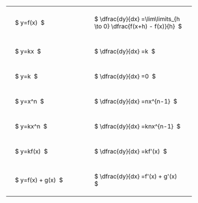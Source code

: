 ---
---

#  
<br>
<style type="text/css">
#T_3f573 th.col_heading {
  text-align: left;
  font-size: 1em;
}
#T_3f573 td {
  text-align: left;
  font-size: 1em;
  padding: 1.5em;
}
#T_3f573_row0_col0, #T_3f573_row1_col0, #T_3f573_row2_col0, #T_3f573_row3_col0, #T_3f573_row4_col0, #T_3f573_row5_col0, #T_3f573_row6_col0 {
  width: 300px;
  white-space: pre-wrap;
}
#T_3f573_row0_col1, #T_3f573_row1_col1, #T_3f573_row2_col1, #T_3f573_row3_col1, #T_3f573_row4_col1, #T_3f573_row5_col1, #T_3f573_row6_col1 {
  width: 400px;
  white-space: pre-wrap;
}
</style>
<table id="T_3f573">
  <thead>
  </thead>
  <tbody>
    <tr>
      <td id="T_3f573_row0_col0" class="data row0 col0" >$ y=f(x)  $</td>
      <td id="T_3f573_row0_col1" class="data row0 col1" >$ \dfrac{dy}{dx} =\lim\limits_{h \to 0} \dfrac{f(x+h) - f(x)}{h}  $</td>
    </tr>
    <tr>
      <td id="T_3f573_row1_col0" class="data row1 col0" >$ y=kx  $</td>
      <td id="T_3f573_row1_col1" class="data row1 col1" >$ \dfrac{dy}{dx} =k  $</td>
    </tr>
    <tr>
      <td id="T_3f573_row2_col0" class="data row2 col0" >$ y=k  $</td>
      <td id="T_3f573_row2_col1" class="data row2 col1" >$ \dfrac{dy}{dx} =0  $</td>
    </tr>
    <tr>
      <td id="T_3f573_row3_col0" class="data row3 col0" >$ y=x^n  $</td>
      <td id="T_3f573_row3_col1" class="data row3 col1" >$ \dfrac{dy}{dx} =nx^{n-1}  $</td>
    </tr>
    <tr>
      <td id="T_3f573_row4_col0" class="data row4 col0" >$ y=kx^n  $</td>
      <td id="T_3f573_row4_col1" class="data row4 col1" >$ \dfrac{dy}{dx} =knx^{n-1}  $</td>
    </tr>
    <tr>
      <td id="T_3f573_row5_col0" class="data row5 col0" >$ y=kf(x)  $</td>
      <td id="T_3f573_row5_col1" class="data row5 col1" >$ \dfrac{dy}{dx} =kf'(x)  $</td>
    </tr>
    <tr>
      <td id="T_3f573_row6_col0" class="data row6 col0" >$ y=f(x) + g(x)  $</td>
      <td id="T_3f573_row6_col1" class="data row6 col1" >$ \dfrac{dy}{dx} =f'(x) + g'(x)  $</td>
    </tr>
  </tbody>
</table>
